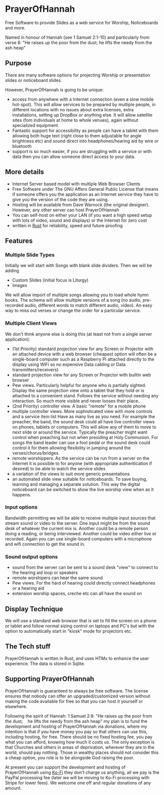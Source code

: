 # PrayerOfHannah

Free Software to provide Slides as a web service for Worship, Noticeboards and more.

Named in honour of Hannah (see 1 Samuel 2:1-10) and particularly from verse 8:
"He raises up the poor from the dust;
he lifts the needy from the ash heap"

## Purpose

There are many software options for projecting Worship or presentation slides or noticeboard slides.

However, PrayerOfHannah is going to be unique:

- access from anywhere with a Internet connection (even a slow mobile hot-spot). This will allow services to be prepared by multiple people, in different locations with no issues about extra licenses, extra installations, setting up DropBox or anything else. It will allow satellite sites (fom individuals at home to whole venues), again without specialized equipment.
- Fantastic support for accessibility as people can have a tablet with them allowing both huge text (right close to them adjustable for angle brightness etc) and sound direct into headphones/hearing aid by wire or bluetooth
- support is so much easier, if you are struggling with a service or with data then you can allow someone direct access to your data.

## More details

- Internet Server based model with multiple Web Browser Clients  
- Free Software under The GNU Affero General Public License that means if someone offers you the application as an Internet service they have to give you the version of the code they are using.
- Hosting will be available from Dave Warnock (the original designer). However, any other server can host PrayerOfHannah
- You can self-host on either your LAN (if you want a high speed setup with lots of video, sound and displays) or the Internet for zero cost
- written in [Rust](https://www.rust-lang.org) for reliability, speed and future proofing

## Features

### Multiple Slide Types

Initially we will start with Songs with blank slide dividers. Then we will be adding

- Custom Slides (initial focus is Liturgy)
- Images

We will allow import of multiple songs allowing you to load whole hymn books. The schema will allow multiple versions of a song (no audio, pre-recorded audio, different words to match different audio, video). An easy way to miss out verses or change the order for a particular service.

### Multiple Client Views

We don't think anyone else is doing this (at least not from a single server application):

- (1st Priority) standard projection view for any Screen or Projector with an attached device with a web browser (cheapest option will often be a single-board computer such as a Raspberry Pi attached directly to the display using WiFi so no expensive Data cabling or Data transmitters/receivers)
- standard projection view for any Screen or Projector with builtin web browser
- Pew views. Particularly helpful for anyone who is partially sighted. Display the same projection view onto a tablet that they hold or is attached to a convenient stand. Follows the service without needing any interaction. So much more visible and never looses their place.
- (2nd Priority) controller view. A basic "remote" for a mobile phone
- multiple controller views. More sophisticated view with more controls and a service item list Have as many live as you need. For example the preacher, the band, the sound desk could all have live controller views on phones, tablets or computers. This will allow any of them to move to next slide or around the service. Typically the preacher might want control when preaching but not when presiding at Holy Communion. For songs the band leader can use a foot pedal or the sound desk could control it for them allowing flexibility in jumping around the verses/chorus/bridges.
- remote worshippers. As the service can be run from a server on the Internet it is possible to for anyone (with appropriate authentication if desired) to be able to watch the service slides
- a variation of the views to suit more generic presentations
- an automated slide view suitable for noticeboards. To save buying, learning and managing a separate solution. This way the digital noticeboard can be switched to show the live worship view when as it happens.

### Input options

Bandwidth permitting we will be able to receive multiple input sources that stream sound or video to the server. One input might be from the sound desk of whatever the current mix is. Another could be a remote person doing a reading, or being interviewed. Another could be video either live or recorded. Again you can use single-board computers with a microphone and wifi connection to get the sound in.

### Sound output options

- sound from the server can be sent to a sound desk "view" to connect to the hearing aid loop or speakers
- remote worshipers can hear the same sound
- Pew views. For the hard of hearing could directly connect headphones or a hearing aid
- extension worship spaces, creche etc can all have the sound on

## Display Technique

We will use a standard web browser that is set to fill the screen on a phone or tablet and follow normal sizing control on laptops and PC's but with the option to automatically start in "kiosk" mode for projectors etc.

## The Tech stuff

PrayerOfHannah is written in Rust, and uses HTMx to enhance the user experience. The data is stored in Sqlite.

## Supporting PrayerOfHannah

PrayerOfHannah is guaranteed to always be free software. The license ensures that nobody can offer an upgraded/customized version without making the code available for free so that you can host it yourself or elsewhere.

Following the spirit of Hannah: 1 Samuel 2:8:
"He raises up the poor from the dust;
   he lifts the needy from the ash heap"
my plan is to fund the development and hosting of PrayerOfHannah via donations, where my intention is that if you have money you pay so that others can use this, including hosting, for free. There should be no fixed hosting fee, you pay what you can afford, knowing how much it costs us. The only exception is that Churches and others in areas of deprivation, wherever they are in the world, should pay nothing. Those in wealthy places should not consider this a cheap option, you role is to be alongside God raising the poor.

At present you can support the development and hosting of PrayerOfHannah using [Ko-Fi](https://ko-fi.com/prayerofhannah) they don't charge us anything, all we pay is the PayPal processing fee (later we will be moving to Ko-Fi processing with Stripe for lower fees). We welcome one off and regular donations of any amount.
